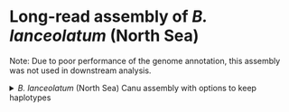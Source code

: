 # Long-read assembly of *B. lanceolatum* (North Sea)
Note: Due to poor performance of the genome annotation, this assembly was not used in downstream analysis.

<details>
  <summary><em>B. lanceolatum</em> (North Sea) Canu assembly with options to keep haplotypes</summary>
  
  ### Canu assembly (v2.1)
  Using the option to keep haplotypes, `corOutCoverage=200 "batOptions=-dg 3 -db 3 -dr 1 -ca 500 -cp 50"`.
  ```
  ./canu-2.1.1/bin/canu \
  -p Blnc_canu_poly1 \
  -d Blnc_canu_poly1 \
  genomeSize=500m \
  -nanopore Blnc_Feb20.fastq.gz \
  corOutCoverage=200 "batOptions=-dg 3 -db 3 -dr 1 -ca 500 -cp 50"
  ```
  Where `Blnc_Feb20.fastq.gz` is the long reads.
</details>
